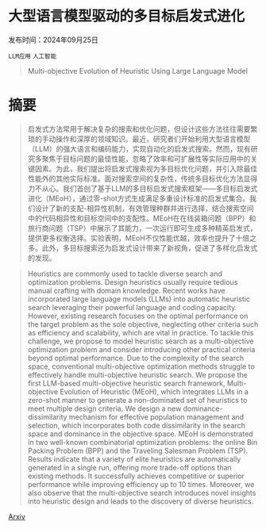 # 大型语言模型驱动的多目标启发式进化

发布时间：2024年09月25日

`LLM应用` `人工智能`

> Multi-objective Evolution of Heuristic Using Large Language Model

# 摘要

> 启发式方法常用于解决复杂的搜索和优化问题，但设计这些方法往往需要繁琐的手动操作和深厚的领域知识。最近，研究者们开始利用大型语言模型（LLM）的强大语言和编码能力，实现自动化的启发式搜索。然而，现有研究多聚焦于目标问题的最佳性能，忽略了效率和可扩展性等实际应用中的关键因素。为此，我们提出将启发式搜索视为多目标优化问题，并引入除最佳性能外的其他实际标准。面对搜索空间的复杂性，传统多目标优化方法显得力不从心。我们首创了基于LLM的多目标启发式搜索框架——多目标启发式进化（MEoH），通过零-shot方式生成满足多重设计标准的启发式集合。我们设计了新的支配-相异性机制，有效管理种群并进行选择，结合搜索空间中的代码相异性和目标空间中的支配性。MEoH在在线装箱问题（BPP）和旅行商问题（TSP）中展示了其能力，一次运行即可生成多种精英启发式，提供更多权衡选择。实验表明，MEoH不仅性能优越，效率也提升了十倍之多。此外，多目标搜索还为启发式设计带来了新视角，促进了多样化启发式的发现。

> Heuristics are commonly used to tackle diverse search and optimization problems. Design heuristics usually require tedious manual crafting with domain knowledge. Recent works have incorporated large language models (LLMs) into automatic heuristic search leveraging their powerful language and coding capacity. However, existing research focuses on the optimal performance on the target problem as the sole objective, neglecting other criteria such as efficiency and scalability, which are vital in practice. To tackle this challenge, we propose to model heuristic search as a multi-objective optimization problem and consider introducing other practical criteria beyond optimal performance. Due to the complexity of the search space, conventional multi-objective optimization methods struggle to effectively handle multi-objective heuristic search. We propose the first LLM-based multi-objective heuristic search framework, Multi-objective Evolution of Heuristic (MEoH), which integrates LLMs in a zero-shot manner to generate a non-dominated set of heuristics to meet multiple design criteria. We design a new dominance-dissimilarity mechanism for effective population management and selection, which incorporates both code dissimilarity in the search space and dominance in the objective space. MEoH is demonstrated in two well-known combinatorial optimization problems: the online Bin Packing Problem (BPP) and the Traveling Salesman Problem (TSP). Results indicate that a variety of elite heuristics are automatically generated in a single run, offering more trade-off options than existing methods. It successfully achieves competitive or superior performance while improving efficiency up to 10 times. Moreover, we also observe that the multi-objective search introduces novel insights into heuristic design and leads to the discovery of diverse heuristics.

[Arxiv](https://arxiv.org/abs/2409.16867)